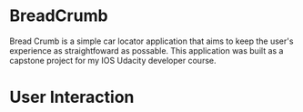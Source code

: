 # BreadCrumb
Bread Crumb is a simple car locator application that aims to keep the user's experience as straightfoward as possable. 
This  application was built as a capstone project for my IOS Udacity developer course.
# User Interaction

